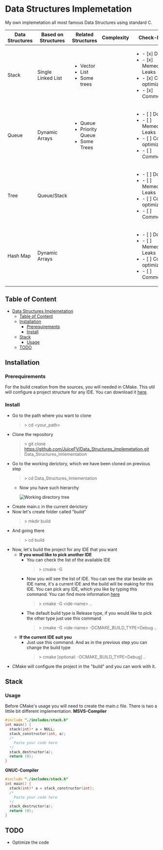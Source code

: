 # Data Structures Implemetation
My own implemetation all most famous Data Structures using standard C.

| Data Structures | Based on Structures | Related Structures | Complexity | Check-List |
|-----------------|---------------------|--------------------|------------|------------|
| Stack           | Single Linked List  | <ul><li> Vector</li><li> List</li><li> Some trees</li><ul>|            |<ul><li>- [x] Done</li><li>- [x] Memeory Leaks</li><li>- [x] Code optimization</li><li>- [x] Comments</li><ul>		   |
| Queue           | Dynamic Arrays      | <ul><li> Queue</li><li> Priority Queue</li><li> Some Trees</li><ul> |            |<ul><li>- [ ] Done</li><li>- [ ] Memeory Leaks</li><li>- [ ] Code optimization</li><li>- [ ] Comments</li><ul>		   |
| Tree            | Queue/Stack               |                    |            |<ul><li>- [ ] Done</li><li>- [ ] Memeory Leaks</li><li>- [ ] Code optimization</li><li>- [ ] Comments</li><ul>		   |
| Hash Map        | Dynamic Arrays      |                    |            |<ul><li>- [ ] Done</li><li>- [ ] Memeory Leaks</li><li>- [ ] Code optimization</li><li>- [ ] Comments</li><ul>		   |
## Table of Content
- [Data Structures Implemetation](#data-structures-implemetation)
	- [Table of Content](#table-of-content)
	- [Installation](#installation)
		- [Prerequirements](#prerequirements)
		- [Install](#install)
	- [Stack](#stack)
		- [Usage](#usage)
	- [TODO](#todo)
## Installation
### Prerequirements
For the build creation from the sources, you will needed in CMake. This util will configure a project structure for any IDE. You can download it [here](https://cmake.org/download/).
### Install 
- Go to the path where you want to clone
	> \> cd <your_path\>
- Clone the repository
	> \> git clone https://github.com/JuiceFV/Data_Structures_Implemetation.git Data_Structures_Imlementation
- Go to the working derictory, which we have been cloned on previous step
	> \> cd Data_Structures_Imlementation
	- Now you have such hierarchy
  
		![Working directory tree](https://user-images.githubusercontent.com/35202460/72209548-a4b65780-34c0-11ea-8fc7-8ce92447e345.png)
- Create main.c in the current derictory
- Now let's create folder called "build"
	> \> mkdir build
- And going there
	> \> cd build
- Now, let's build the project for any IDE that you want
  - **If you woud like to pick another IDE**
	- You can check the list of the available IDE
		> \> cmake -G
	- Now you will see the list of IDE. You can see the star beside an IDE name, it's a current IDE and the build will be making for this IDE. You can pick any IDE, which you like by typing this command. You can find more information [here](https://cmake.org/cmake/help/v3.0/manual/cmake-generators.7.html)
		> \> cmake -G <ide-name\> ..
	- The default build type is Release type, if you would like to pick the other type just use this command
		> \> cmake -G <ide-name\> -DCMAKE_BUILD_TYPE=Debug ..
  - **If the current IDE suit you**
    - Just use this command. And as in the previous step you can change the build type
		> \> cmake [optional: -DCMAKE_BUILD_TYPE=Debug] ..
- CMake will configure the project in the "build" and you can work with it.
## Stack
### Usage
Before CMake's usage you will need to create the main.c file. There is two a littile bit different implementation.
**MSVS-Compiler**
```c
#include "./includes/stack.h"
int main() {
  stack(int)* a = NULL;
  stack_constructor(int, a);
  /*
    Paste your code here
  */
  stack_destructor(a);
  return (0);
}
```
**GNUC-Compiler**
```c
#include "./includes/stack.h"
int main() {
  stack(int)* a = stack_constructor(int);
  /*
    Paste your code here
  */
  stack_destructor(a);
  return (0);
}
```
## TODO
- Optimize the code

